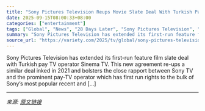 ```yaml
---
title: "Sony Pictures Television Reups Movie Slate Deal With Turkish Pay Operator Sinema TV"
date: 2025-09-15T08:00:33+08:00
categories: ["entertainment"]
tags: ["Global", "News", "28 Days Later", "Sony Pictures Television", "Turkey"]
summary: "Sony Pictures Television has extended its first-run feature film slate deal with Turkish pay TV operator Sinema TV. This new agreement re-ups a similar deal inked in 2021 and bolsters the close rappor"
source_url: "https://variety.com/2025/tv/global/sony-pictures-television-movie-deal-turkish-sinema-tv-1236519139/"
---
```


Sony Pictures Television has extended its first-run feature film slate deal with Turkish pay TV operator Sinema TV. This new agreement re-ups a similar deal inked in 2021 and bolsters the close rapport between Sony TV and the prominent pay-TV operator which has first run rights to the bulk of Sony’s most popular recent and [&#8230;]

---

*来源: [原文链接](https://variety.com/2025/tv/global/sony-pictures-television-movie-deal-turkish-sinema-tv-1236519139/)*
